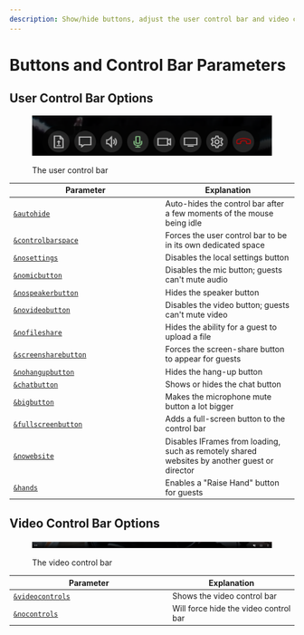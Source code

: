 ```yaml
---
description: Show/hide buttons, adjust the user control bar and video control bar
---
```


# Buttons and Control Bar Parameters

## User Control Bar Options

<div align="left">

<figure><img src="../../.gitbook/assets/image (1) (2) (6).png" alt=""><figcaption><p>The user control bar</p></figcaption></figure>

</div>

<table><thead><tr><th width="254.57142857142856">Parameter</th><th>Explanation</th></tr></thead><tbody><tr><td><a href="../../parameters-only-on-beta/and-autohide.md"><code>&#x26;autohide</code></a></td><td>Auto-hides the control bar after a few moments of the mouse being idle</td></tr><tr><td><a href="../settings-parameters/and-controlbarspace.md"><code>&#x26;controlbarspace</code></a></td><td>Forces the user control bar to be in its own dedicated space</td></tr><tr><td><a href="../../source-settings/and-nosettings.md"><code>&#x26;nosettings</code></a></td><td>Disables the local settings button</td></tr><tr><td><a href="../../viewers-settings/nomicbutton.md"><code>&#x26;nomicbutton</code></a></td><td>Disables the mic button; guests can't mute audio</td></tr><tr><td><a href="../../source-settings/and-nospeakerbutton.md"><code>&#x26;nospeakerbutton</code></a></td><td>Hides the speaker button</td></tr><tr><td><a href="../../viewers-settings/and-novideobutton.md"><code>&#x26;novideobutton</code></a></td><td>Disables the video button; guests can't mute video</td></tr><tr><td><a href="../../source-settings/nofileshare.md"><code>&#x26;nofileshare</code></a></td><td>Hides the ability for a guest to upload a file</td></tr><tr><td><a href="../settings-parameters/and-screensharebutton.md"><code>&#x26;screensharebutton</code></a></td><td>Forces the screen-share button to appear for guests</td></tr><tr><td><a href="../settings-parameters/and-nohangupbutton.md"><code>&#x26;nohangupbutton</code></a></td><td>Hides the hang-up button</td></tr><tr><td><a href="../../general-settings/chatbutton.md"><code>&#x26;chatbutton</code></a></td><td>Shows or hides the chat button</td></tr><tr><td><a href="../../newly-added-parameters/and-bigbutton.md"><code>&#x26;bigbutton</code></a></td><td>Makes the microphone mute button a lot bigger</td></tr><tr><td><a href="../settings-parameters/and-fullscreenbutton.md"><code>&#x26;fullscreenbutton</code></a></td><td>Adds a full-screen button to the control bar</td></tr><tr><td><a href="../../source-settings/nowebsite.md"><code>&#x26;nowebsite</code></a></td><td>Disables IFrames from loading, such as remotely shared websites by another guest or director</td></tr><tr><td><a href="../../source-settings/and-hands.md"><code>&#x26;hands</code></a></td><td>Enables a "Raise Hand" button for guests</td></tr></tbody></table>

## Video Control Bar Options

<div align="left">

<figure><img src="../../.gitbook/assets/image (9) (1) (3) (1).png" alt=""><figcaption><p>The video control bar</p></figcaption></figure>

</div>

<table><thead><tr><th width="267">Parameter</th><th>Explanation</th></tr></thead><tbody><tr><td><a href="../newly-added-parameters/and-videocontrols.md"><code>&#x26;videocontrols</code></a></td><td>Shows the video control bar</td></tr><tr><td><a href="../settings-parameters/and-nocontrols.md"><code>&#x26;nocontrols</code></a></td><td>Will force hide the video control bar</td></tr></tbody></table>
